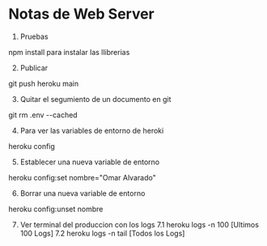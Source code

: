 # Notas de Web Server

1. Pruebas

npm install para instalar las llibrerias


2. Publicar 

git push heroku main

3. Quitar el segumiento de un documento en git

git rm .env --cached

4. Para ver las variables de entorno de heroki

heroku config

5. Establecer una nueva variable de entorno 

heroku config:set nombre="Omar Alvarado"

6. Borrar una nueva variable de entorno 

heroku config:unset nombre

7. Ver terminal del produccion con los logs
    7.1 heroku logs -n 100 [Ultimos 100 Logs]
    7.2 heroku logs -n tail [Todos los Logs]